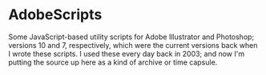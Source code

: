 # AdobeScripts

Some JavaScript-based utility scripts for Adobe Illustrator and Photoshop;
versions 10 and 7, respectively, which were the current versions back when I
wrote these scripts. I used these every day back in 2003; and now I'm putting
the source up here as a kind of archive or time capsule.
